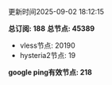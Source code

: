 更新时间2025-09-02 18:12:15

**总订阅: 188**
**总节点: 45389**
- vless节点: 20190
- hysteria2节点: 19

**google ping有效节点: 218**
